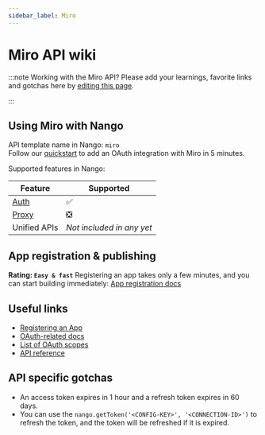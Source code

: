 ```yaml
---
sidebar_label: Miro
---
```


# Miro API wiki

:::note Working with the Miro API?
Please add your learnings, favorite links and gotchas here by [editing this page](https://github.com/nangohq/nango/tree/master/docs/docs/providers/miro.md).

:::

## Using Miro with Nango

API template name in Nango: `miro`  
Follow our [quickstart](../quickstart.md) to add an OAuth integration with Miro in 5 minutes.

Supported features in Nango:

| Feature                            | Supported                 |
| ---------------------------------- | ------------------------- |
| [Auth](/nango-auth/core-concepts)  | ✅                        |
| [Proxy](/nango-unified-apis/proxy) | ❎                        |
| Unified APIs                       | _Not included in any yet_ |

## App registration & publishing

**Rating: `Easy & fast`**
Registering an app takes only a few minutes, and you can start building immediately: [App registration docs](https://developers.miro.com/docs/rest-api-build-your-first-hello-world-app#step-1-create-your-app-in-miro)

## Useful links

-   [Registering an App](https://developers.miro.com/docs/rest-api-build-your-first-hello-world-app#step-1-create-your-app-in-miro)
-   [OAuth-related docs](https://developers.miro.com/docs/getting-started-with-oauth)
-   [List of OAuth scopes](https://developers.miro.com/reference/scopes)
-   [API reference](https://developers.miro.com/reference/api-reference)

## API specific gotchas

-   An access token expires in 1 hour and a refresh token expires in 60 days.
-   You can use the `nango.getToken('<CONFIG-KEY>', '<CONNECTION-ID>')` to refresh the token, and the token will be refreshed if it is expired.
